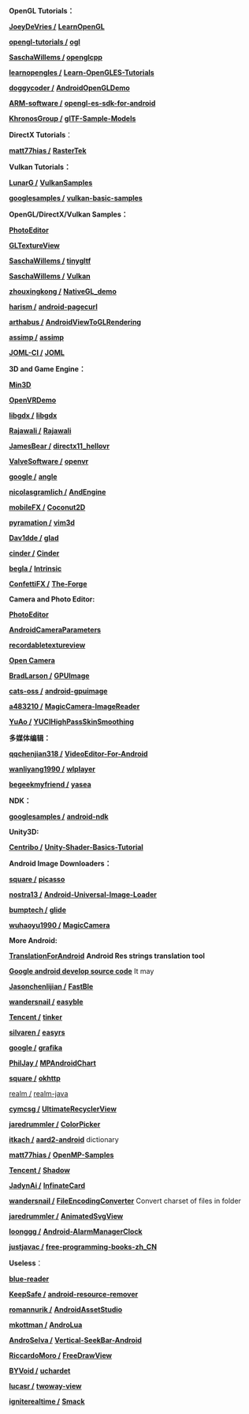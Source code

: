   
**OpenGL Tutorials：**

[**JoeyDeVries /**](https://github.com/JoeyDeVries/LearnOpenGL) [](https://github.com/JoeyDeVries/LearnOpenGL) [**LearnOpenGL**](https://github.com/JoeyDeVries/LearnOpenGL)

[**opengl-tutorials /**](https://github.com/opengl-tutorials/ogl) [](https://github.com/opengl-tutorials/ogl) [**ogl**](https://github.com/opengl-tutorials/ogl)

**[SaschaWillems /](https://github.com/SaschaWillems/openglcpp) [](https://github.com/SaschaWillems/openglcpp) [openglcpp](https://github.com/SaschaWillems/openglcpp)**

[**learnopengles /**](https://github.com/learnopengles/Learn-OpenGLES-Tutorials) [](https://github.com/learnopengles/Learn-OpenGLES-Tutorials) [**Learn-OpenGLES-Tutorials**](https://github.com/learnopengles/Learn-OpenGLES-Tutorials)

[**doggycoder /**](https://github.com/doggycoder/AndroidOpenGLDemo) [](https://github.com/doggycoder/AndroidOpenGLDemo) [**AndroidOpenGLDemo**](https://github.com/doggycoder/AndroidOpenGLDemo)

[**ARM-software /**](https://github.com/ARM-software/opengl-es-sdk-for-android) [](https://github.com/ARM-software/opengl-es-sdk-for-android) [**opengl-es-sdk-for-android**](https://github.com/ARM-software/opengl-es-sdk-for-android)

[**KhronosGroup /**](https://github.com/KhronosGroup/glTF-Sample-Models) [](https://github.com/KhronosGroup/glTF-Sample-Models) [**glTF-Sample-Models**](https://github.com/KhronosGroup/glTF-Sample-Models)

**DirectX Tutorials**：

[**matt77hias /**](https://github.com/matt77hias/RasterTek) [](https://github.com/matt77hias/RasterTek) [**RasterTek**](https://github.com/matt77hias/RasterTek)

**Vulkan Tutorials：**

[**LunarG /**](https://github.com/LunarG/VulkanSamples) [](https://github.com/LunarG/VulkanSamples) [**VulkanSamples**](https://github.com/LunarG/VulkanSamples)

[**googlesamples /**](https://github.com/googlesamples/vulkan-basic-samples) [](https://github.com/googlesamples/vulkan-basic-samples) [**vulkan-basic-samples**](https://github.com/googlesamples/vulkan-basic-samples)

**OpenGL/DirectX/Vulkan Samples：**

**[PhotoEditor](https://github.com/zoozooll/PhotoEditor)**

**[GLTextureView](https://github.com/zoozooll/GLTextureView)**

[**SaschaWillems /**](https://github.com/SaschaWillems/tinygltf) [](https://github.com/SaschaWillems/tinygltf) [**tinygltf**](https://github.com/SaschaWillems/tinygltf)

[**SaschaWillems /**](https://github.com/SaschaWillems/Vulkan) [](https://github.com/SaschaWillems/Vulkan) [**Vulkan**](https://github.com/SaschaWillems/Vulkan)

[**zhouxingkong /**](https://github.com/zhouxingkong/NativeGL_demo) [](https://github.com/zhouxingkong/NativeGL_demo) [**NativeGL_demo**](https://github.com/zhouxingkong/NativeGL_demo)

[**harism /**](https://github.com/harism/android-pagecurl) [](https://github.com/harism/android-pagecurl) [**android-pagecurl**](https://github.com/harism/android-pagecurl)

[**arthabus /**](https://github.com/arthabus/AndroidViewToGLRendering) [](https://github.com/arthabus/AndroidViewToGLRendering) [**AndroidViewToGLRendering**](https://github.com/arthabus/AndroidViewToGLRendering)

[**assimp /**](https://github.com/assimp/assimp) [](https://github.com/assimp/assimp) [**assimp**](https://github.com/assimp/assimp)

[**JOML-CI /**](https://github.com/JOML-CI/JOML) [](https://github.com/JOML-CI/JOML) [**JOML**](https://github.com/JOML-CI/JOML)

**3D and Game Engine：**

**[Min3D](https://github.com/zoozooll/Min3D)**

**[OpenVRDemo](https://github.com/zoozooll/OpenVRDemo)**

[**libgdx /**](https://github.com/libgdx/libgdx) [](https://github.com/libgdx/libgdx) [**libgdx**](https://github.com/libgdx/libgdx)

[**Rajawali /**](https://github.com/Rajawali/Rajawali) [](https://github.com/Rajawali/Rajawali) [**Rajawali**](https://github.com/Rajawali/Rajawali)

[**JamesBear /**](https://github.com/JamesBear/directx11_hellovr) [](https://github.com/JamesBear/directx11_hellovr) [**directx11_hellovr**](https://github.com/JamesBear/directx11_hellovr)

[**ValveSoftware /**](https://github.com/ValveSoftware/openvr) [](https://github.com/ValveSoftware/openvr) [**openvr**](https://github.com/ValveSoftware/openvr)

[**google /**](https://github.com/google/angle) [](https://github.com/google/angle) [**angle**](https://github.com/google/angle)

[**nicolasgramlich /**](https://github.com/nicolasgramlich/AndEngine) [](https://github.com/nicolasgramlich/AndEngine) [**AndEngine**](https://github.com/nicolasgramlich/AndEngine)

[**mobileFX /**](https://github.com/mobileFX/Coconut2D) [](https://github.com/mobileFX/Coconut2D) [**Coconut2D**](https://github.com/mobileFX/Coconut2D)

[**pyramation /**](https://github.com/pyramation/vim3d) [](https://github.com/pyramation/vim3d) [**vim3d**](https://github.com/pyramation/vim3d)

[**Dav1dde /**](https://github.com/Dav1dde/glad) [](https://github.com/Dav1dde/glad) [**glad**](https://github.com/Dav1dde/glad)

[**cinder /**](https://github.com/cinder/Cinder) [](https://github.com/cinder/Cinder) [**Cinder**](https://github.com/cinder/Cinder)

[**begla /**](https://github.com/begla/Intrinsic) [](https://github.com/begla/Intrinsic) [**Intrinsic**](https://github.com/begla/Intrinsic)

[**ConfettiFX /**](https://github.com/ConfettiFX/The-Forge) [](https://github.com/ConfettiFX/The-Forge) [**The-Forge**](https://github.com/ConfettiFX/The-Forge)

**Camera and Photo Editor:**

**[PhotoEditor](https://github.com/zoozooll/PhotoEditor)**

**[AndroidCameraParameters](https://github.com/zoozooll/AndroidCameraParameters)**

**[recordabletextureview](https://github.com/zoozooll/recordabletextureview)**

**[Open Camera](https://sourceforge.net/p/opencamera/code/ci/master/tree/)**

[**BradLarson /**](https://github.com/BradLarson/GPUImage) [](https://github.com/BradLarson/GPUImage) [**GPUImage**](https://github.com/BradLarson/GPUImage)

[**cats-oss /**](https://github.com/cats-oss/android-gpuimage) [](https://github.com/cats-oss/android-gpuimage) [**android-gpuimage**](https://github.com/cats-oss/android-gpuimage)

[**a483210 /**](https://github.com/a483210/MagicCamera-ImageReader) [](https://github.com/a483210/MagicCamera-ImageReader) [**MagicCamera-ImageReader**](https://github.com/a483210/MagicCamera-ImageReader)

[**YuAo /**](https://github.com/YuAo/YUCIHighPassSkinSmoothing) [](https://github.com/YuAo/YUCIHighPassSkinSmoothing) [**YUCIHighPassSkinSmoothing**](https://github.com/YuAo/YUCIHighPassSkinSmoothing)

**多媒体编辑：**

[**qqchenjian318 /**](https://github.com/qqchenjian318/VideoEditor-For-Android) [](https://github.com/qqchenjian318/VideoEditor-For-Android) [**VideoEditor-For-Android**](https://github.com/qqchenjian318/VideoEditor-For-Android)

[**wanliyang1990 /**](https://github.com/wanliyang1990/wlplayer) [](https://github.com/wanliyang1990/wlplayer) [**wlplayer**](https://github.com/wanliyang1990/wlplayer)

[**begeekmyfriend /**](https://github.com/begeekmyfriend/yasea) [](https://github.com/begeekmyfriend/yasea) [**yasea**](https://github.com/begeekmyfriend/yasea)

**NDK：**

[**googlesamples /**](https://github.com/googlesamples/android-ndk) [](https://github.com/googlesamples/android-ndk) [**android-ndk**](https://github.com/googlesamples/android-ndk)

**Unity3D:**

[**Centribo /**](https://github.com/Centribo/Unity-Shader-Basics-Tutorial) [](https://github.com/Centribo/Unity-Shader-Basics-Tutorial) [**Unity-Shader-Basics-Tutorial**](https://github.com/Centribo/Unity-Shader-Basics-Tutorial)

**Android Image Downloaders：**

[**square /**](https://github.com/square/picasso) [](https://github.com/square/picasso) [**picasso**](https://github.com/square/picasso)

[**nostra13 /**](https://github.com/nostra13/Android-Universal-Image-Loader) [](https://github.com/nostra13/Android-Universal-Image-Loader) [**Android-Universal-Image-Loader**](https://github.com/nostra13/Android-Universal-Image-Loader)

[**bumptech /**](https://github.com/bumptech/glide) [](https://github.com/bumptech/glide) [**glide**](https://github.com/bumptech/glide)

[**wuhaoyu1990 /**](https://github.com/wuhaoyu1990/MagicCamera) [](https://github.com/wuhaoyu1990/MagicCamera) [**MagicCamera**](https://github.com/wuhaoyu1990/MagicCamera)

**More Android:**

**[TranslationForAndroid](https://github.com/zoozooll/TranslationForAndroid)** **Android Res strings translation tool**

**[Google android develop source code](https://android.googlesource.com/platform/development.git)** It may

[**Jasonchenlijian /**](https://github.com/Jasonchenlijian/FastBle) [](https://github.com/Jasonchenlijian/FastBle) [**FastBle**](https://github.com/Jasonchenlijian/FastBle)

[**wandersnail /**](https://github.com/wandersnail/easyble) [](https://github.com/wandersnail/easyble) [**easyble**](https://github.com/wandersnail/easyble)

[**Tencent /**](https://github.com/Tencent/tinker) [](https://github.com/Tencent/tinker) [**tinker**](https://github.com/Tencent/tinker)

[**silvaren /**](https://github.com/silvaren/easyrs) [](https://github.com/silvaren/easyrs) [**easyrs**](https://github.com/silvaren/easyrs)

[**google /**](https://github.com/google/grafika) [](https://github.com/google/grafika) [**grafika**](https://github.com/google/grafika)

[**PhilJay /**](https://github.com/PhilJay/MPAndroidChart) [](https://github.com/PhilJay/MPAndroidChart) [**MPAndroidChart**](https://github.com/PhilJay/MPAndroidChart)

[**square /**](https://github.com/square/okhttp) [](https://github.com/square/okhttp) [**okhttp**](https://github.com/square/okhttp)

[realm /](https://github.com/realm/realm-java) [](https://github.com/realm/realm-java) [realm-java](https://github.com/realm/realm-java)

[**cymcsg /**](https://github.com/cymcsg/UltimateRecyclerView) [](https://github.com/cymcsg/UltimateRecyclerView) [**UltimateRecyclerView**](https://github.com/cymcsg/UltimateRecyclerView)

[**jaredrummler /**](https://github.com/jaredrummler/ColorPicker) [](https://github.com/jaredrummler/ColorPicker) [**ColorPicker**](https://github.com/jaredrummler/ColorPicker)

[**itkach /**](https://github.com/itkach/aard2-android) [](https://github.com/itkach/aard2-android) [**aard2-android**](https://github.com/itkach/aard2-android)  dictionary

[**matt77hias /**](https://github.com/matt77hias/OpenMP-Samples) [](https://github.com/matt77hias/OpenMP-Samples) [**OpenMP-Samples**](https://github.com/matt77hias/OpenMP-Samples)

[**Tencent /**](https://github.com/Tencent/Shadow) [](https://github.com/Tencent/Shadow) [**Shadow**](https://github.com/Tencent/Shadow)

[**JadynAi /**](https://github.com/JadynAi/InfinateCard) [](https://github.com/JadynAi/InfinateCard) [**InfinateCard**](https://github.com/JadynAi/InfinateCard)

[**wandersnail /**](https://github.com/wandersnail/FileEncodingConverter) [](https://github.com/wandersnail/FileEncodingConverter) [**FileEncodingConverter**](https://github.com/wandersnail/FileEncodingConverter) Convert charset of files in folder

[**jaredrummler /**](https://github.com/jaredrummler/AnimatedSvgView) [](https://github.com/jaredrummler/AnimatedSvgView) [**AnimatedSvgView**](https://github.com/jaredrummler/AnimatedSvgView)

[**loonggg /**](https://github.com/loonggg/Android-AlarmManagerClock) [](https://github.com/loonggg/Android-AlarmManagerClock) [**Android-AlarmManagerClock**](https://github.com/loonggg/Android-AlarmManagerClock)

[**justjavac /**](https://github.com/justjavac/free-programming-books-zh_CN) [](https://github.com/justjavac/free-programming-books-zh_CN) [**free-programming-books-zh_CN**](https://github.com/justjavac/free-programming-books-zh_CN)

**Useless**：

**[blue-reader](https://github.com/zoozooll/blue-reader)**

[**KeepSafe /**](https://github.com/KeepSafe/android-resource-remover) [](https://github.com/KeepSafe/android-resource-remover) [**android-resource-remover**](https://github.com/KeepSafe/android-resource-remover)

[**romannurik /**](https://github.com/romannurik/AndroidAssetStudio) [](https://github.com/romannurik/AndroidAssetStudio) [**AndroidAssetStudio**](https://github.com/romannurik/AndroidAssetStudio)

[**mkottman /**](https://github.com/mkottman/AndroLua) [](https://github.com/mkottman/AndroLua) [**AndroLua**](https://github.com/mkottman/AndroLua)

[**AndroSelva /**](https://github.com/AndroSelva/Vertical-SeekBar-Android) [](https://github.com/AndroSelva/Vertical-SeekBar-Android) [**Vertical-SeekBar-Android**](https://github.com/AndroSelva/Vertical-SeekBar-Android)

[**RiccardoMoro /**](https://github.com/RiccardoMoro/FreeDrawView) [](https://github.com/RiccardoMoro/FreeDrawView) [**FreeDrawView**](https://github.com/RiccardoMoro/FreeDrawView)

[**BYVoid /**](https://github.com/BYVoid/uchardet) [](https://github.com/BYVoid/uchardet) [**uchardet**](https://github.com/BYVoid/uchardet)

[**lucasr /**](https://github.com/lucasr/twoway-view) [](https://github.com/lucasr/twoway-view) [**twoway-view**](https://github.com/lucasr/twoway-view)

[**igniterealtime /**](https://github.com/igniterealtime/Smack) [](https://github.com/igniterealtime/Smack) [**Smack**](https://github.com/igniterealtime/Smack)

<!--stackedit_data:
eyJoaXN0b3J5IjpbMTUxMTU1MTYxNCwxMjU2Njk2MzhdfQ==
-->